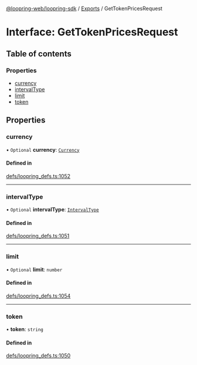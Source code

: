 [@loopring-web/loopring-sdk](../README.md) / [Exports](../modules.md) / GetTokenPricesRequest

# Interface: GetTokenPricesRequest

## Table of contents

### Properties

- [currency](GetTokenPricesRequest.md#currency)
- [intervalType](GetTokenPricesRequest.md#intervaltype)
- [limit](GetTokenPricesRequest.md#limit)
- [token](GetTokenPricesRequest.md#token)

## Properties

### currency

• `Optional` **currency**: [`Currency`](../enums/Currency.md)

#### Defined in

[defs/loopring_defs.ts:1052](https://github.com/Loopring/loopring_sdk/blob/f91f904/src/defs/loopring_defs.ts#L1052)

___

### intervalType

• `Optional` **intervalType**: [`IntervalType`](../enums/IntervalType.md)

#### Defined in

[defs/loopring_defs.ts:1051](https://github.com/Loopring/loopring_sdk/blob/f91f904/src/defs/loopring_defs.ts#L1051)

___

### limit

• `Optional` **limit**: `number`

#### Defined in

[defs/loopring_defs.ts:1054](https://github.com/Loopring/loopring_sdk/blob/f91f904/src/defs/loopring_defs.ts#L1054)

___

### token

• **token**: `string`

#### Defined in

[defs/loopring_defs.ts:1050](https://github.com/Loopring/loopring_sdk/blob/f91f904/src/defs/loopring_defs.ts#L1050)
